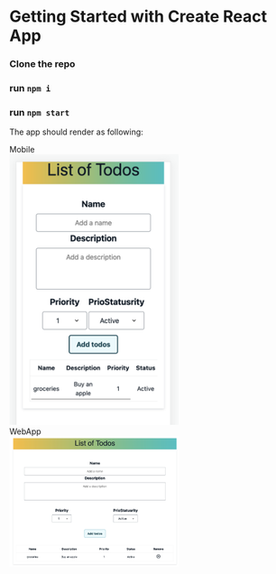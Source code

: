 # Getting Started with Create React App

### Clone the repo
### run `npm i`
### run `npm start`

The app should render as following:
<div>Mobile</div>
<div><img src="mobile.png" alt="mobile" width="300"/></div>

<div>WebApp</div>
<div><img src="webapp.png" alt="webapp" width="300"/></div>

